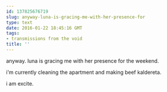 ```yaml
---
id: 137825676719
slug: anyway-luna-is-gracing-me-with-her-presence-for
type: text
date: 2016-01-22 18:45:16 GMT
tags:
- transmissions from the void
title: ''
---
```


anyway. luna is gracing me with her presence for the weekend.

i'm currently cleaning the apartment and making beef kaldereta.

i am excite.
